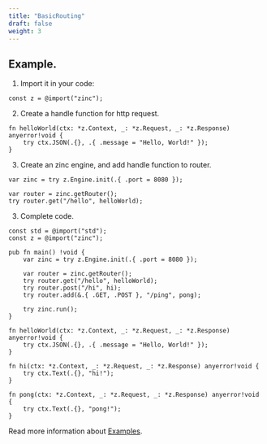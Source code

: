 ```yaml
---
title: "BasicRouting"
draft: false
weight: 3
---
```


## Example.

1. Import it in your code:
```zig
const z = @import("zinc");
```

2. Create a handle function for http request.
```zig
fn helloWorld(ctx: *z.Context, _: *z.Request, _: *z.Response) anyerror!void {
    try ctx.JSON(.{}, .{ .message = "Hello, World!" });
}
```

3. Create an zinc engine, and add handle function to router.
```zig
var zinc = try z.Engine.init(.{ .port = 8080 });

var router = zinc.getRouter();
try router.get("/hello", helloWorld);
```

3. Complete code.
```zig
const std = @import("std");
const z = @import("zinc");

pub fn main() !void {
    var zinc = try z.Engine.init(.{ .port = 8080 });

    var router = zinc.getRouter();
    try router.get("/hello", helloWorld);
    try router.post("/hi", hi);
    try router.add(&.{ .GET, .POST }, "/ping", pong);

    try zinc.run();
}

fn helloWorld(ctx: *z.Context, _: *z.Request, _: *z.Response) anyerror!void {
    try ctx.JSON(.{}, .{ .message = "Hello, World!" });
}

fn hi(ctx: *z.Context, _: *z.Request, _: *z.Response) anyerror!void {
    try ctx.Text(.{}, "hi!");
}

fn pong(ctx: *z.Context, _: *z.Request, _: *z.Response) anyerror!void {
    try ctx.Text(.{}, "pong!");
}

```

Read more information about [Examples](https://github.com/zon-dev/zinc-examples).

